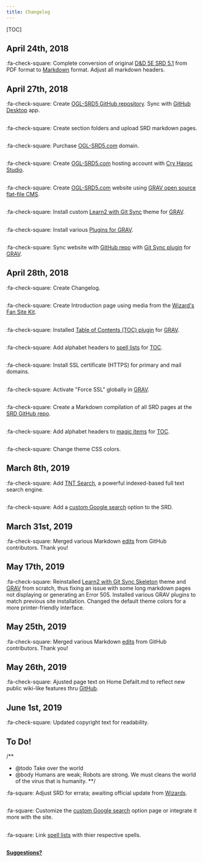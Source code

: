 ```yaml
---
title: Changelog
---
```


[TOC]

## April 24th, 2018

:fa-check-square: Complete conversion of original [D&D 5E SRD 5.1](http://dnd.wizards.com/articles/features/systems-reference-document-srd) from PDF format to [Markdown](https://daringfireball.net/projects/markdown) format. Adjust all markdown headers.

## April 27th, 2018

:fa-check-square: Create [OGL-SRD5 GitHub repository](https://github.com/sigillumrasa/OGL-SRD5). Sync with [GitHub Desktop](https://desktop.github.com) app.

##

:fa-check-square: Create section folders and upload SRD markdown pages.

##

:fa-check-square: Purchase [OGL-SRD5.com](http://ogl-srd5.com) domain.

##

:fa-check-square: Create [OGL-SRD5.com](http://ogl-srd5.com) hosting account with [Cry Havoc Studio](http://cryhavoc.studio).

##

:fa-check-square: Create [OGL-SRD5.com](http://ogl-srd5.com) website using [GRAV open source flat-file CMS](https://getgrav.org).

##

:fa-check-square: Install custom [Learn2 with Git Sync](https://github.com/hibbitts-design/grav-theme-learn2-git-sync) theme for [GRAV](https://getgrav.org).

##

:fa-check-square: Install various [Plugins for GRAV](https://getgrav.org/downloads/plugins).

##

:fa-check-square: Sync website with [GitHub repo](https://github.com/sigillumrasa/OGL-SRD5) with [Git Sync plugin](https://github.com/trilbymedia/grav-plugin-git-sync) for [GRAV](https://getgrav.org).

## April 28th, 2018

:fa-check-square: Create Changelog.

##

:fa-check-square: Create Introduction page using media from the [Wizard's Fan Site Kit](http://dnd.wizards.com/articles/features/fan-site-kit).

##

:fa-check-square: Installed [Table of Contents (TOC) plugin](https://github.com/sommerregen/grav-plugin-toc) for [GRAV](https://getgrav.org).

##

:fa-check-square: Add alphabet headers to [spell lists](http://ogl-srd5.com/spellcasting) for [TOC](https://github.com/sommerregen/grav-plugin-toc).

##

:fa-check-square: Install SSL certificate (HTTPS) for primary and mail domains.

##

:fa-check-square: Activate "Force SSL" globally in [GRAV](https://getgrav.org).

##

:fa-check-square: Create a Markdown compilation of all SRD pages at the [SRD GitHub repo](https://github.com/cryhavocstudio/OGL-SRD5/blob/master/D%26D%205E%20SRD%20v5.1%20Compilation.md).

##

:fa-check-square: Add alphabet headers to [magic items](http://ogl-srd5.com/magic) for [TOC](https://github.com/sommerregen/grav-plugin-toc).

##

:fa-check-square: Change theme CSS colors.

## March 8th, 2019

:fa-check-square: Add [TNT Search](https://github.com/trilbymedia/grav-plugin-tntsearch), a powerful indexed-based full text search engine.

##

:fa-check-square: Add a [custom Google search](https://cse.google.com/cse?cx=001286843246981938841:_5jzoxwanvq) option to the SRD.

## March 31st, 2019

:fa-check-square: Merged various Markdown [edits](https://github.com/CryHavocStudio/OGL-SRD5/pulls?q=is%3Apr+is%3Aclosed) from GitHub contributors. Thank you!

## May 17th, 2019

:fa-check-square: Reinstalled [Learn2 with Git Sync Skeleton](https://github.com/hibbitts-design/grav-theme-learn2-git-sync) theme and [GRAV](https://getgrav.org) from scratch, thus fixing an issue with some long markdown pages not displaying or generating an Error 505. Installed various GRAV plugins to match previous site installation. Changed the default theme colors for a more printer-friendly interface.

## May 25th, 2019

:fa-check-square: Merged various Markdown [edits](https://github.com/CryHavocStudio/OGL-SRD5/pulls?q=is%3Apr+is%3Aclosed) from GitHub contributors. Thank you!

## May 26th, 2019

:fa-check-square: Ajusted page text on Home Defailt.md to reflect new public wiki-like features thru [GitHub](http://github.com).

## June 1st, 2019

:fa-check-square: Updated copyright text for readability.

## To Do!

/**
 * @todo Take over the world
 * @body Humans are weak; Robots are strong. We must cleans the world of the virus that is humanity.
 **/

:fa-square: Adjust SRD for errata; awaiting official update from [Wizards](http://dnd.wizards.com).

##

:fa-square: Customize the [custom Google search](https://cse.google.com/cse?cx=001286843246981938841:_5jzoxwanvq) option page or integrate it more with the site.

##

:fa-square: Link [spell lists](https://ogl-srd5.com/spellcasting) with thier respective spells.

##

**[Suggestions?](https://github.com/CryHavocStudio/OGL-SRD5)**
